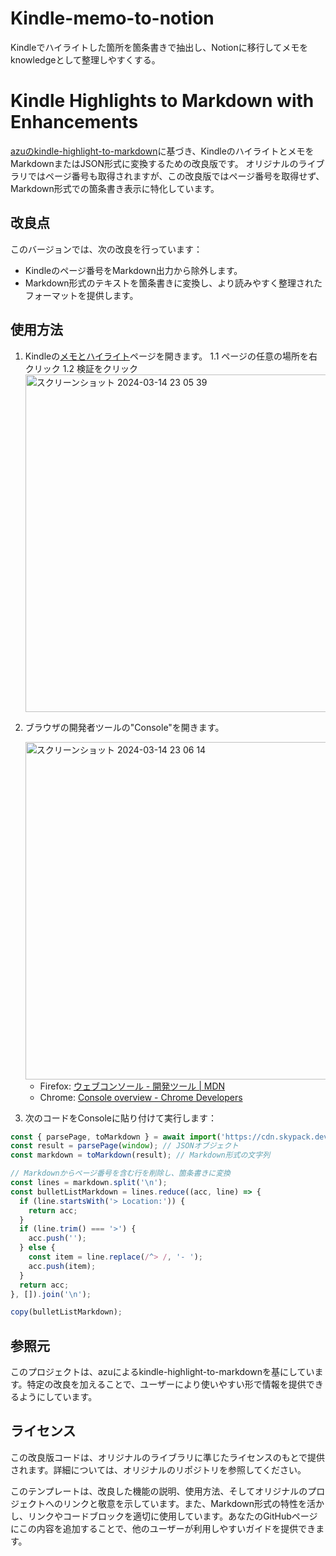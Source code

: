 # Kindle-memo-to-notion
Kindleでハイライトした箇所を箇条書きで抽出し、Notionに移行してメモをknowledgeとして整理しやすくする。

# Kindle Highlights to Markdown with Enhancements

[azuのkindle-highlight-to-markdown](https://github.com/azu/kindle-highlight-to-markdown)に基づき、KindleのハイライトとメモをMarkdownまたはJSON形式に変換するための改良版です。
オリジナルのライブラリではページ番号も取得されますが、この改良版ではページ番号を取得せず、Markdown形式での箇条書き表示に特化しています。

## 改良点

このバージョンでは、次の改良を行っています：

- Kindleのページ番号をMarkdown出力から除外します。
- Markdown形式のテキストを箇条書きに変換し、より読みやすく整理されたフォーマットを提供します。

## 使用方法

1. Kindleの[メモとハイライト](https://read.amazon.co.jp/notebook)ページを開きます。
   1.1 ページの任意の場所を右クリック
   1.2 検証をクリック
   <img width="540" alt="スクリーンショット 2024-03-14 23 05 39" src="https://github.com/katsuhisa/Kindle-memo-to-notion/assets/86588377/73e425de-83ca-43fd-836f-33b3cd6751e4">
   
2. ブラウザの開発者ツールの"Console"を開きます。

    <img width="540" alt="スクリーンショット 2024-03-14 23 06 14" src="https://github.com/katsuhisa/Kindle-memo-to-notion/assets/86588377/37b25a2c-547b-4f20-b7f2-262403924f99">

    - Firefox: [ウェブコンソール - 開発ツール | MDN](https://developer.mozilla.org/ja/docs/Tools/Web_Console)
    - Chrome: [Console overview - Chrome Developers](https://developer.chrome.com/docs/devtools/console/)
4. 次のコードをConsoleに貼り付けて実行します：

```javascript
const { parsePage, toMarkdown } = await import('https://cdn.skypack.dev/kindle-highlight-to-markdown');
const result = parsePage(window); // JSONオブジェクト
const markdown = toMarkdown(result); // Markdown形式の文字列

// Markdownからページ番号を含む行を削除し、箇条書きに変換
const lines = markdown.split('\n');
const bulletListMarkdown = lines.reduce((acc, line) => {
  if (line.startsWith('> Location:')) {
    return acc;
  }
  if (line.trim() === '>') {
    acc.push('');
  } else {
    const item = line.replace(/^> /, '- ');
    acc.push(item);
  }
  return acc;
}, []).join('\n');

copy(bulletListMarkdown);
```
## 参照元
このプロジェクトは、azuによるkindle-highlight-to-markdownを基にしています。特定の改良を加えることで、ユーザーにより使いやすい形で情報を提供できるようにしています。

## ライセンス
この改良版コードは、オリジナルのライブラリに準じたライセンスのもとで提供されます。詳細については、オリジナルのリポジトリを参照してください。

このテンプレートは、改良した機能の説明、使用方法、そしてオリジナルのプロジェクトへのリンクと敬意を示しています。また、Markdown形式の特性を活かし、リンクやコードブロックを適切に使用しています。あなたのGitHubページにこの内容を追加することで、他のユーザーが利用しやすいガイドを提供できます。
